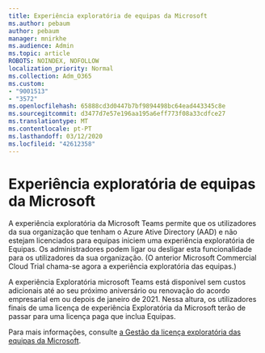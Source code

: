 ```yaml
---
title: Experiência exploratória de equipas da Microsoft
ms.author: pebaum
author: pebaum
manager: mnirkhe
ms.audience: Admin
ms.topic: article
ROBOTS: NOINDEX, NOFOLLOW
localization_priority: Normal
ms.collection: Adm_O365
ms.custom:
- "9001513"
- "3572"
ms.openlocfilehash: 65888cd3d0447b7bf9894498bc64ead443345c8e
ms.sourcegitcommit: d3477d7e57e196aa195a6eff773f08a33cdfce27
ms.translationtype: MT
ms.contentlocale: pt-PT
ms.lasthandoff: 03/12/2020
ms.locfileid: "42612358"
---
```

# <a name="microsoft-teams-exploratory-experience"></a>Experiência exploratória de equipas da Microsoft

A experiência exploratória da Microsoft Teams permite que os utilizadores da sua organização que tenham o Azure Ative Directory (AAD) e não estejam licenciados para equipas iniciem uma experiência exploratória de Equipas. Os administradores podem ligar ou desligar esta funcionalidade para os utilizadores da sua organização. (O anterior Microsoft Commercial Cloud Trial chama-se agora a experiência exploratória das equipas.)

A experiência Exploratória microsoft Teams está disponível sem custos adicionais até ao seu próximo aniversário ou renovação do acordo empresarial em ou depois de janeiro de 2021. Nessa altura, os utilizadores finais de uma licença de experiência Exploratória da Microsoft terão de passar para uma licença paga que inclua Equipas.

Para mais informações, consulte [a Gestão da licença exploratória das equipas da Microsoft](https://docs.microsoft.com/microsoftteams/teams-exploratory/).
